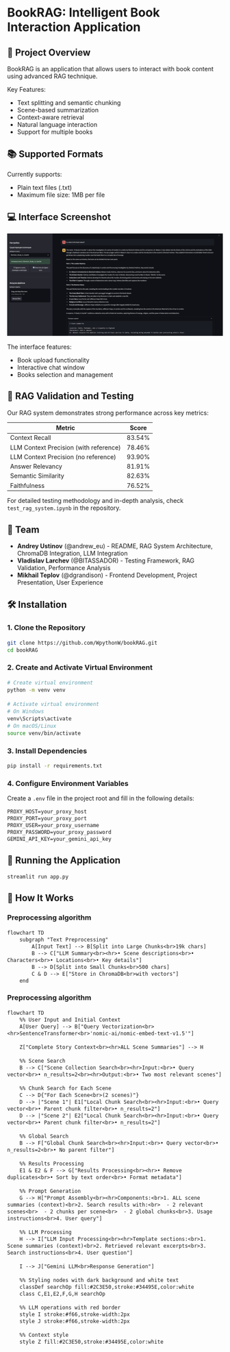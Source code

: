 # BookRAG: Intelligent Book Interaction Application

## 🚀 Project Overview

BookRAG is an application that allows users to interact with book content using advanced RAG technique.

Key Features:
- Text splitting and semantic chunking
- Scene-based summarization
- Context-aware retrieval
- Natural language interaction
- Support for multiple books

## 📚 Supported Formats
Currently supports:
- Plain text files (.txt)
- Maximum file size: 1MB per file

## 💻 Interface Screenshot
![Main Application Interface](screenshots/main_interface.png)

The interface features:
- Book upload functionality
- Interactive chat window
- Books selection and management

## 🎯 RAG Validation and Testing
Our RAG system demonstrates strong performance across key metrics:

| Metric | Score |
|--------|--------|
| Context Recall | 83.54% |
| LLM Context Precision (with reference) | 78.46% |
| LLM Context Precision (no reference) | 93.90% |
| Answer Relevancy | 81.91% |
| Semantic Similarity | 82.63% |
| Faithfulness | 76.52% |

For detailed testing methodology and in-depth analysis, check `test_rag_system.ipynb` in the repository.

## 👥 Team
- **Andrey Ustinov** (@andrew_eu) - README, RAG System Architecture, ChromaDB Integration, LLM Integration
- **Vladislav Larchev** (@BITASSADOR) - Testing Framework, RAG Validation, Performance Analysis
- **Mikhail Teplov** (@dgrandison) - Frontend Development, Project Presentation, User Experience

## 🛠️ Installation

### 1. Clone the Repository

```bash
git clone https://github.com/WpythonW/bookRAG.git
cd bookRAG
```

### 2. Create and Activate Virtual Environment

```bash
# Create virtual environment
python -m venv venv

# Activate virtual environment
# On Windows
venv\Scripts\activate
# On macOS/Linux
source venv/bin/activate
```

### 3. Install Dependencies

```bash
pip install -r requirements.txt
```

### 4. Configure Environment Variables

Create a `.env` file in the project root and fill in the following details:

```
PROXY_HOST=your_proxy_host
PROXY_PORT=your_proxy_port
PROXY_USER=your_proxy_username
PROXY_PASSWORD=your_proxy_password
GEMINI_API_KEY=your_gemini_api_key
```

## 🚀 Running the Application

```bash
streamlit run app.py
```

## 🔄 How It Works

### Preprocessing algorithm
```mermaid
flowchart TD
    subgraph "Text Preprocessing"
        A[Input Text] --> B[Split into Large Chunks<br>19k chars]
        B --> C["LLM Summary<br><hr>• Scene descriptions<br>• Characters<br>• Locations<br>• Key details"]
        B --> D[Split into Small Chunks<br>500 chars]
        C & D --> E["Store in ChromaDB<br>with vectors"]
    end
```
### Preprocessing algorithm
```mermaid
flowchart TD
    %% User Input and Initial Context
    A[User Query] --> B["Query Vectorization<br><hr>SentenceTransformer<br>'nomic-ai/nomic-embed-text-v1.5'"]
    
    Z["Complete Story Context<br><hr>ALL Scene Summaries"] --> H

    %% Scene Search
    B --> C["Scene Collection Search<br><hr>Input:<br>• Query vector<br>• n_results=2<br><hr>Output:<br>• Two most relevant scenes"]

    %% Chunk Search for Each Scene
    C --> D{"For Each Scene<br>(2 scenes)"}
    D --> |"Scene 1"| E1["Local Chunk Search<br><hr>Input:<br>• Query vector<br>• Parent chunk filter<br>• n_results=2"]
    D --> |"Scene 2"| E2["Local Chunk Search<br><hr>Input:<br>• Query vector<br>• Parent chunk filter<br>• n_results=2"]

    %% Global Search
    B --> F["Global Chunk Search<br><hr>Input:<br>• Query vector<br>• n_results=2<br>• No parent filter"]

    %% Results Processing
    E1 & E2 & F --> G["Results Processing<br><hr>• Remove duplicates<br>• Sort by text order<br>• Format metadata"]

    %% Prompt Generation
    G --> H["Prompt Assembly<br><hr>Components:<br>1. ALL scene summaries (context)<br>2. Search results with:<br>  - 2 relevant scenes<br>  - 2 chunks per scene<br>  - 2 global chunks<br>3. Usage instructions<br>4. User query"]
    
    %% LLM Processing
    H --> I["LLM Input Processing<br><hr>Template sections:<br>1. Scene summaries (context)<br>2. Retrieved relevant excerpts<br>3. Search instructions<br>4. User question"]
    
    I --> J["Gemini LLM<br>Response Generation"]

    %% Styling nodes with dark background and white text
    classDef searchOp fill:#2C3E50,stroke:#34495E,color:white
    class C,E1,E2,F,G,H searchOp

    %% LLM operations with red border
    style I stroke:#f66,stroke-width:2px
    style J stroke:#f66,stroke-width:2px
    
    %% Context style
    style Z fill:#2C3E50,stroke:#34495E,color:white
